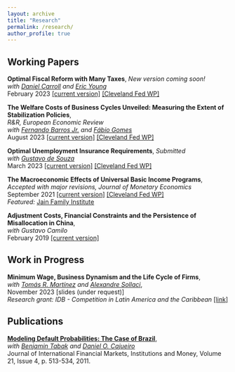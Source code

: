 ```yaml
---
layout: archive
title: "Research"
permalink: /research/
author_profile: true
---
```



## Working Papers

**Optimal Fiscal Reform with Many Taxes**, *New version coming soon!*     
*with [Daniel Carroll](https://sites.google.com/site/dcarrolleconomics/home) and [Eric Young](https://sites.google.com/view/ericyoung/home)*    
February 2023 [[current version]](https://avdluduvice.github.io/files/Carroll_etal_OptFiscalReform_Feb23.pdf) [[Cleveland Fed WP]](https://doi.org/10.26509/frbc-wp-202307)   

**The Welfare Costs of Business Cycles Unveiled: Measuring the Extent of Stabilization Policies**,   
*R&R, European Economic Review*          
*with [Fernando Barros Jr.](https://sites.google.com/view/fernandobarros/home?authuser=0) and [Fábio Gomes](https://sites.google.com/site/fabiogomesecon/)*   
August 2023 [[current version]](https://avdluduvice.github.io/files/Barros_etal_CEF_Aug23.pdf) [[Cleveland Fed WP]](https://doi.org/10.26509/frbc-wp-202114r2)   

**Optimal Unemployment Insurance Requirements**, *Submitted*       
*with [Gustavo de Souza](https://www.gustavodesouza.net/home)*    
March 2023 [[current version]](https://avdluduvice.github.io/files/deSouza_Luduvice_OptimalUIR_March23.pdf) [[Cleveland Fed WP]](https://doi.org/10.26509/frbc-wp-202210r) 

**The Macroeconomic Effects of Universal Basic Income Programs**,      
*Accepted with major revisions, Journal of Monetary Economics*      
September 2021 [[current version]](https://avdluduvice.github.io/files/UBI_Luduvice_Sep21.pdf) [[Cleveland Fed WP]](https://doi.org/10.26509/frbc-wp-202121)   
*Featured:* [Jain Family Institute](https://www.jainfamilyinstitute.org/projects/parts/a-critical-review-of-macroeconomic-models-for-guaranteed-income-and-the-child-tax-credit/) 

**Adjustment Costs, Financial Constraints and the Persistence of Misallocation in China**,    
*with Gustavo Camilo*   
February 2019 [[current version]](https://avdluduvice.github.io/files/misallocation_Camilo_and_Luduvice_2018.pdf)   

## Work in Progress

**Minimum Wage, Business Dynamism and the Life Cycle of Firms**,   
*with [Tomás R. Martínez](https://tomasrm.github.io/) and [Alexandre Sollaci](https://sites.google.com/view/alexandresollaci/home)*,   
November 2023 [slides (under request)]   
*Research grant: IDB - Competition in Latin America and the Caribbean* [[link]](https://www.iadb.org/en/research-and-data/project-details?nid=5691) 

## Publications

**[Modeling Default Probabilities: The Case of Brazil](https://www.sciencedirect.com/science/article/abs/pii/S1042443111000084?via%3Dihub)**,   
*with [Benjamin Tabak](https://scholar.google.com/citations?user=OHSmd3AAAAAJ&hl=en) and [Daniel O. Cajueiro](https://sites.google.com/site/danielocajueiro/home)*   
Journal of International Financial Markets, Institutions and Money, Volume 21, Issue 4, p. 513-534, 2011.   
